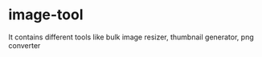 # image-tool
It contains different tools like bulk image resizer, thumbnail generator, png converter
